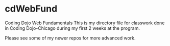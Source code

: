 # cdWebFund
Coding Dojo Web Fundamentals
 This is my directory file for classwork done in Coding Dojo-Chicago during my first 2 weeks at the program. 
 
 Please see some of my newer repos for more advanced work.
